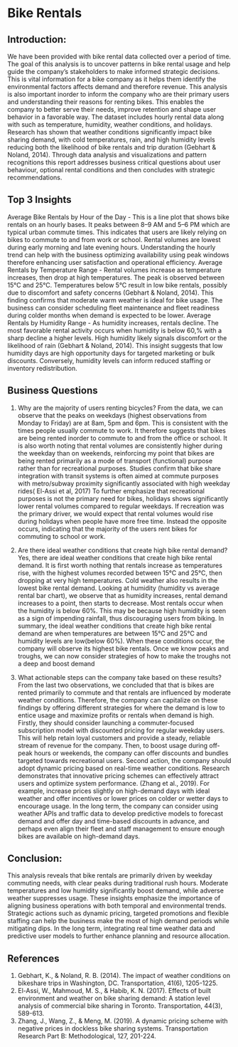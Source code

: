 #  Bike Rentals 

## Introduction:

We have been provided with bike rental data collected over a period of time. The goal of this analysis is to uncover patterns in bike rental usage and help guide the company’s stakeholders to make informed strategic decisions. This is vital information for a bike company as it helps them identify the environmental factors affects demand and therefore revenue. This analysis is also important inorder to inform the company who are their primary users and understanding their reasons for renting bikes. This enables the company to better serve their needs, improve retention and shape user behavior in a favorable way.
The dataset includes hourly rental data along with  such as temperature, humidity, weather conditions, and holidays. Research has shown that weather conditions significantly impact bike sharing demand, with cold temperatures, rain, and high humidity levels reducing both the likelihood of bike rentals and trip duration (Gebhart & Noland, 2014). Through data analysis and visualizations and pattern recognitions this report addresses business critical questions about user behaviour, optional rental conditions and then concludes with strategic recommendations. 

## Top 3 Insights

Average Bike Rentals by Hour of the Day - This is a line plot that shows bike rentals on an hourly bases. It peaks between 8–9 AM and 5–6 PM which are typical urban commute times. This indicates that users are likely relying on bikes to commute to and from work or school. Rental volumes are lowest during early morning and late evening hours. Understanding the hourly trend can help with the business optimizing availability using peak windows therefore enhancing user satisfaction and operational efficiency.
Average Rentals by Temperature Range - Rental volumes increase as temperature increases, then drop at high temperatures. The peak is observed between 15°C and 25°C. Temperatures below 5°C result in low bike rentals, possibly due to discomfort and safety concerns (Gebhart & Noland, 2014). This finding confirms that moderate warm weather is ideal for bike usage. The business can consider scheduling fleet maintenance and fleet readiness  during colder months when demand is expected to be lower. 
Average Rentals by Humidity Range - As humidity increases, rentals decline. The most favorable rental activity occurs when humidity is below 60,% with a sharp decline a higher levels. High humidity likely signals discomfort or the likelihood of rain (Gebhart & Noland, 2014). This insight suggests that low humidity days are high opportunity days for targeted marketing or bulk discounts. Conversely, humidity levels can inform reduced staffing or inventory redistribution.

## Business Questions
1. Why are the majority of users renting bicycles?
From the data, we can observe that the peaks on weekdays (highest observations from Monday to Friday) are at 8am, 5pm and 6pm. This is consistent with the times people usually commute to work. It therefore suggests that bikes are being rented inorder to commute to and from the office or school. It is also worth noting that rental volumes are consistently higher during the weekday than on weekends, reinforcing my point that bikes are being rented primarily as a mode of transport (functional) purpose rather than for recreational purposes. Studies confirm that bike share integration with transit systems is often aimed at commute purposes with metro/subway proximity significantly associated with high weekday rides( El-Assi et al, 2017)
To further emphasize that recreational purposes is not the primary need for bikes, holidays shows significantly lower rental volumes compared to regular weekdays. If recreation was the primary driver, we would expect that rental volumes would rise during holidays when people have more free time. Instead the opposite occurs, indicating that the majority of the users rent bikes for commuting to school or work.

2. Are there ideal weather conditions that create high bike rental demand?
Yes, there are ideal weather conditions that create high bike rental demand. It is first worth nothing that rentals increase as temperatures rise, with the highest volumes recorded between 15°C and 25°C, then dropping at very high temperatures. Cold weather also results in the lowest bike rental demand. 
Looking at humidity (humidity vs average rental bar chart), we observe that as humidity increases, rental demand increases to a point, then starts to decrease. Most rentals occur when the humidity is below 60%. This may be because high humidity is seen as a sign of impending rainfall, thus discouraging users from biking. 
In summary, the ideal weather conditions that create high bike rental demand are when temperatures are between 15°C and 25°C and humidity levels are low(below 60%). When these conditions occur, the company will observe its highest bike rentals. Once we know peaks and troughs, we can now consider strategies of how to make the troughs not a deep and boost demand

3. What actionable steps can the company take based on these results?
From the last two observations, we concluded that that is bikes are rented primarily to commute  and that rentals are influenced by moderate weather conditions. Therefore, the company can capitalize on these findings by offering different strategies for where the demand is low to entice usage and maximize profits or rentals when demand is high.
Firstly, they should consider launching a commuter-focused subscription model with discounted pricing for regular weekday users. This will help retain loyal customers and provide a steady, reliable stream of revenue for the company. Then, to boost usage during off-peak hours or weekends, the company can offer discounts and bundles targeted  towards recreational users.
Second action,  the company should adopt dynamic pricing based on real-time weather conditions. Research demonstrates that innovative pricing schemes can effectively attract users and optimize system performance. (Zhang et al., 2019). For example, increase prices slightly on high-demand days with ideal weather and offer incentives or lower prices on colder or wetter days to encourage usage.
In the long term, the company can consider using weather APIs and traffic data to develop predictive models to forecast demand and offer day and time-based discounts in advance, and perhaps even align their fleet and staff management to ensure enough bikes are available on high-demand days.

## Conclusion:

This analysis reveals that bike rentals are primarily driven by weekday commuting needs, with clear peaks during traditional rush hours. Moderate temperatures and low humidity significantly boost demand, while adverse weather suppresses usage. These insights emphasize the importance of aligning business operations with both temporal and environmental trends. Strategic actions such as dynamic pricing, targeted promotions and flexible staffing can help the business make the most of high demand periods while mitigating dips. In the long term, integrating real time weather data and predictive user models to further enhance planning and resource allocation.

## References
1. Gebhart, K., & Noland, R. B. (2014). The impact of weather conditions on bikeshare trips in Washington, DC. Transportation, 41(6), 1205-1225.
2. El-Assi, W., Mahmoud, M. S., & Habib, K. N. (2017). Effects of built environment and weather on bike sharing demand: A station level analysis of commercial bike sharing in Toronto. Transportation, 44(3), 589-613.
3. Zhang, J., Wang, Z., & Meng, M. (2019). A dynamic pricing scheme with negative prices in dockless bike sharing systems. Transportation Research Part B: Methodological, 127, 201-224.
